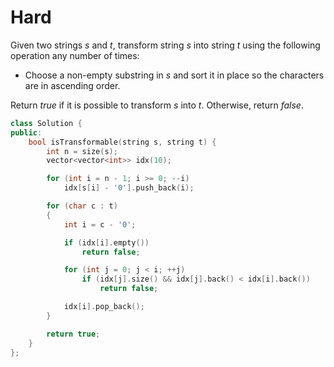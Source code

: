 # Hard

Given two strings $s$ and $t$, transform string $s$ into string $t$ using the following operation any number of times:

- Choose a non-empty substring in $s$ and sort it in place so the characters are in ascending order.

Return $true$ if it is possible to transform $s$ into $t$. Otherwise, return $false$.

```cpp
class Solution {
public:
    bool isTransformable(string s, string t) {
        int n = size(s);
        vector<vector<int>> idx(10);

        for (int i = n - 1; i >= 0; --i)
            idx[s[i] - '0'].push_back(i);

        for (char c : t)
        {
            int i = c - '0';

            if (idx[i].empty())
                return false;

            for (int j = 0; j < i; ++j)
                if (idx[j].size() && idx[j].back() < idx[i].back())
                    return false;

            idx[i].pop_back();
        }

        return true;
    }
};
```
